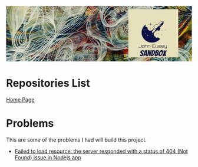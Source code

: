 <img src="https://github.com/johncuseysan/GettingStarted/blob/main/SanBanner.png" alt="John Cusey Sandbox Logo" height="150" width="1000">

# Repositories List

[Home Page](https://johncuseyhub.github.io/RepositoriesList/)

# Problems
This are some of the problems I had will build this project.

* [Failed to load resource: the server responded with a status of 404 (Not Found) issue in Nodejs app](https://stackoverflow.com/questions/58981613/failed-to-load-resource-the-server-responded-with-a-status-of-404-not-found-i)
